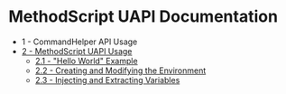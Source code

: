 MethodScript UAPI Documentation
===

 - 1 - CommandHelper API Usage
 - [2 - MethodScript UAPI Usage](2-USAGE.md)
   - [2.1 - "Hello World" Example](2-USAGE.md#21---hello-world)
   - [2.2 - Creating and Modifying the Environment](2-USAGE.md#22---creating-and-modifying-the-environment)
   - [2.3 - Injecting and Extracting Variables](2-USAGE.md#23---injecting-and-extracting-variables)
